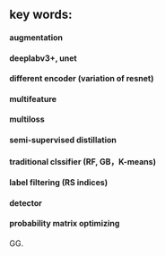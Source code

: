 ## key words:

#### augmentation
#### deeplabv3+, unet
#### different encoder (variation of resnet)
#### multifeature
#### multiloss
#### semi-supervised distillation
#### traditional clssifier (RF, GB，K-means)
#### label filtering (RS indices)
#### detector
#### probability matrix optimizing

GG.
